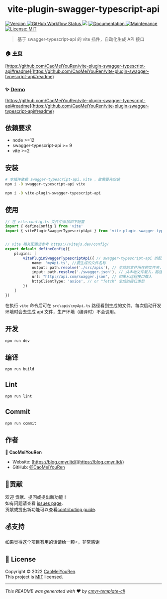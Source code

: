 <h1 align="center">vite-plugin-swagger-typescript-api </h1>
<p>
  <a href="https://www.npmjs.com/package/vite-plugin-swagger-typescript-api" target="_blank">
    <img alt="Version" src="https://img.shields.io/npm/v/vite-plugin-swagger-typescript-api.svg">
  </a>
  <a href="https://github.com/CaoMeiYouRen/vite-plugin-swagger-typescript-api/actions?query=workflow%3ARelease" target="_blank">
    <img alt="GitHub Workflow Status" src="https://img.shields.io/github/actions/workflow/status/CaoMeiYouRen/vite-plugin-swagger-typescript-api/release.yml?branch=master">
  </a>
  <img src="https://img.shields.io/badge/node-%3E%3D12-blue.svg" />
  <a href="https://github.com/CaoMeiYouRen/vite-plugin-swagger-typescript-api#readme" target="_blank">
    <img alt="Documentation" src="https://img.shields.io/badge/documentation-yes-brightgreen.svg" />
  </a>
  <a href="https://github.com/CaoMeiYouRen/vite-plugin-swagger-typescript-api/graphs/commit-activity" target="_blank">
    <img alt="Maintenance" src="https://img.shields.io/badge/Maintained%3F-yes-green.svg" />
  </a>
  <a href="https://github.com/CaoMeiYouRen/vite-plugin-swagger-typescript-api/blob/master/LICENSE" target="_blank">
    <img alt="License: MIT" src="https://img.shields.io/badge/License-MIT-yellow.svg" />
  </a>
</p>


> 基于 swagger-typescript-api 的 vite 插件，自动化生成 API 接口

### 🏠 [主页](https://github.com/CaoMeiYouRen/vite-plugin-swagger-typescript-api#readme)

[https://github.com/CaoMeiYouRen/vite-plugin-swagger-typescript-api#readme](https://github.com/CaoMeiYouRen/vite-plugin-swagger-typescript-api#readme)


### ✨ [Demo](https://github.com/CaoMeiYouRen/vite-plugin-swagger-typescript-api#readme)

[https://github.com/CaoMeiYouRen/vite-plugin-swagger-typescript-api#readme](https://github.com/CaoMeiYouRen/vite-plugin-swagger-typescript-api#readme)


## 依赖要求


- node >=12
- swagger-typescript-api >= 9
- vite >=2 

## 安装

```sh
# 本插件依赖 swagger-typescript-api、vite ，故需要先安装
npm i -D swagger-typescript-api vite

npm i -D vite-plugin-swagger-typescript-api
```

## 使用

```ts
// 在 vite.config.ts 文件中添加如下配置
import { defineConfig } from 'vite'
import { vitePluginSwaggerTypescriptApi } from 'vite-plugin-swagger-typescript-api'


// vite 相关配置请参考 https://vitejs.dev/config/
export default defineConfig({
    plugins: [
        vitePluginSwaggerTypescriptApi({ // swagger-typescript-api 的配置，具体可参考 https://github.com/acacode/swagger-typescript-api
            name: 'myApi.ts', //要生成的文件名称
            output: path.resolve('./src/apis'), // 生成的文件所在的文件夹，注意要使用 path.resolve 解析出绝对路径，否则路径可能会有错误
            input: path.resolve('./swagger.json'), // 从本地文件载入，路径问题同 output
            url: "http://api.com/swagger.json", // 如果从远程接口载入
            httpClientType: 'axios', // or "fetch" 生成的接口类型
        })
    ]
})
```

在执行 `vite` 命令后可在 `src\apis\myApi.ts` 路径看到生成的文件，每次启动开发环境时会去生成 api 文件，生产环境（编译时）不会调用。

## 开发

```sh
npm run dev
```

## 编译

```sh
npm run build
```

## Lint

```sh
npm run lint
```

## Commit

```sh
npm run commit
```


## 作者


👤 **CaoMeiYouRen**

* Website: [https://blog.cmyr.ltd/](https://blog.cmyr.ltd/)
* GitHub: [@CaoMeiYouRen](https://github.com/CaoMeiYouRen)


## 🤝贡献

欢迎 贡献、提问或提出新功能！<br />如有问题请查看 [issues page](https://github.com/CaoMeiYouRen/vite-plugin-swagger-typescript-api/issues). <br/>贡献或提出新功能可以查看[contributing guide](https://github.com/CaoMeiYouRen/vite-plugin-swagger-typescript-api/blob/master/CONTRIBUTING.md).

## 💰支持

如果觉得这个项目有用的话请给一颗⭐️，非常感谢

## 📝 License

Copyright © 2022 [CaoMeiYouRen](https://github.com/CaoMeiYouRen).<br />
This project is [MIT](https://github.com/CaoMeiYouRen/vite-plugin-swagger-typescript-api/blob/master/LICENSE) licensed.

***
_This README was generated with ❤️ by [cmyr-template-cli](https://github.com/CaoMeiYouRen/cmyr-template-cli)_
